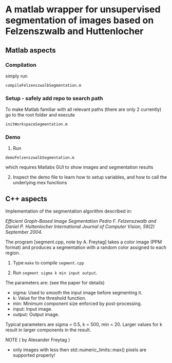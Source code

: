 # A matlab wrapper for unsupervised segmentation of images based on Felzenszwalb and Huttenlocher

## Matlab aspects

### Compilation
simply run 
```
compileFelzenszwalbSegmentation.m
```

### Setup - safely add repo to search path
To make Matlab familiar with all relevant paths (there are only 2 currently) go to the root folder and execute
```
initWorkspaceSegmentation.m
```


### Demo
1) Run  
```
demoFelzenszwalbSegmentation.m
```  
which requires Matlabs GUI to show images and segmentation results

2) Inspect the demo file to learn how to setup variables, and how to call the underlying mex functions

## C++ aspects

Implementation of the segmentation algorithm described in:

*Efficient Graph-Based Image Segmentation
Pedro F. Felzenszwalb and Daniel P. Huttenlocher
International Journal of Computer Vision, 59(2) September 2004.*

The program [segment.cpp, note by A. Freytag] takes a color image (PPM format) and produces a segmentation
with a random color assigned to each region.

1) Type ```make``` to compile ```segment.cpp```

2) Run ```segment sigma k min input output```.

The parameters are: (see the paper for details)

- sigma: Used to smooth the input image before segmenting it.
- k: Value for the threshold function.
- min: Minimum component size enforced by post-processing.
- input: Input image.
- output: Output image.

Typical parameters are sigma = 0.5, k = 500, min = 20.
Larger values for k result in larger components in the result.


NOTE ( by Alexander Freytag )  
  - only images with less then std::numeric_limits<int>::max() pixels are supported properly!


